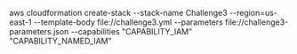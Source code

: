 aws cloudformation create-stack --stack-name Challenge3 --region=us-east-1 --template-body file://challenge3.yml --parameters file://challenge3-parameters.json --capabilities "CAPABILITY_IAM" "CAPABILITY_NAMED_IAM"